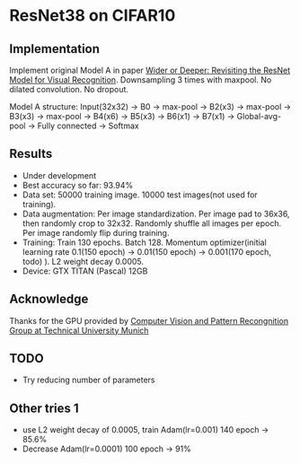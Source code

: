 # ResNet38 on CIFAR10

## Implementation

Implement original Model A in paper [Wider or Deeper: Revisiting the ResNet Model for Visual Recognition](https://arxiv.org/abs/1611.10080).
Downsampling 3 times with maxpool. No dilated convolution. No dropout.

Model A structure: Input(32x32) -> B0 -> max-pool -> B2(x3) -> max-pool -> B3(x3) -> max-pool -> B4(x6) -> B5(x3) -> B6(x1) -> B7(x1) ->
Global-avg-pool -> Fully connected -> Softmax

## Results

- Under development
- Best accuracy so far: 93.94%
- Data set: 50000 training image. 10000 test images(not used for training).
- Data augmentation: Per image standardization. Per image pad to 36x36, then randomly crop to 32x32. Randomly shuffle all images per epoch. Per image randomly flip during training.
- Training: Train 130 epochs. Batch 128. Momentum optimizer(initial learning rate 0.1(150 epoch) -> 0.01(150 epoch) -> 0.001(170 epoch, todo) ). L2 weight decay 0.0005.
- Device: GTX TITAN (Pascal) 12GB

## Acknowledge

Thanks for the GPU provided by [Computer Vision and Pattern Recongnition Group at Technical University Munich](https://vision.in.tum.de/)

## TODO

- Try reducing number of parameters

## Other tries 1

- use L2 weight decay of 0.0005, train Adam(lr=0.001) 140 epoch -> 85.6%
- Decrease Adam(lr=0.0001) 100 epoch -> 91%

